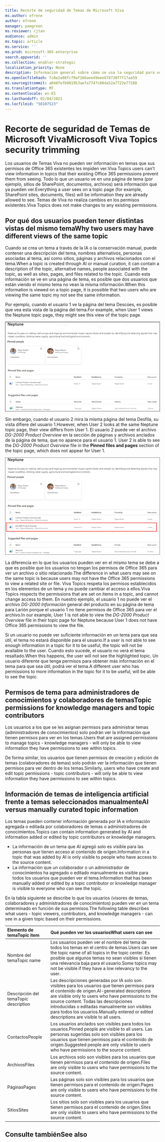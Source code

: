 ```yaml
---
title: Recorte de seguridad de Temas de Microsoft Viva
ms.author: efrene
author: efrene
manager: pamgreen
ms.reviewer: cjtan
audience: admin
ms.topic: article
ms.service: ''
ms.prod: microsoft-365-enterprise
search.appverid: ''
ms.collection: enabler-strategic
localization_priority: None
description: Información general sobre cómo se usa la seguridad para ver temas.
ms.openlocfilehash: fc8e2a08fcf9af266aee49eee878738f7f17aa59
ms.sourcegitcommit: a048fefb081953aefa7747c08da52a7722e77288
ms.translationtype: MT
ms.contentlocale: es-ES
ms.lasthandoff: 02/04/2021
ms.locfileid: "50107523"
---
```

# <a name="microsoft-viva-topics-security-trimming"></a><span data-ttu-id="cad2a-103">Recorte de seguridad de Temas de Microsoft Viva</span><span class="sxs-lookup"><span data-stu-id="cad2a-103">Microsoft Viva Topics security trimming</span></span> 

<span data-ttu-id="cad2a-104">Los usuarios de Temas Viva no pueden ver información en temas que sus permisos de Office 365 existentes les impiden ver.</span><span class="sxs-lookup"><span data-stu-id="cad2a-104">Viva Topics users can't view information in topics that their existing Office 365 permissions prevent them from seeing.</span></span> <span data-ttu-id="cad2a-105">Todo lo que un usuario ve en una página de tema (por ejemplo, sitios de SharePoint, documentos, archivos) será información que ya pueden ver.</span><span class="sxs-lookup"><span data-stu-id="cad2a-105">Everything a user sees on a topic page (for example, SharePoint sites, documents, files) will be information they are already allowed to see.</span></span> <span data-ttu-id="cad2a-106">Temas de Viva no realiza cambios en los permisos existentes.</span><span class="sxs-lookup"><span data-stu-id="cad2a-106">Viva Topics does not make changes to any existing permissions.</span></span>

## <a name="why-two-users-may-have-different-views-of-the-same-topic"></a><span data-ttu-id="cad2a-107">Por qué dos usuarios pueden tener distintas vistas del mismo tema</span><span class="sxs-lookup"><span data-stu-id="cad2a-107">Why two users may have different views of the same topic</span></span>

<span data-ttu-id="cad2a-108">Cuando se crea un tema a través de la IA o la conservación manual, puede contener una descripción del tema, nombres alternativos, personas asociadas al tema, así como sitios, páginas y archivos relacionados con el tema.</span><span class="sxs-lookup"><span data-stu-id="cad2a-108">When a topic is created through AI or manual curation, it can contain a description of the topic, alternative names, people associated with the topic, as well as sites, pages, and files related to the topic.</span></span> <span data-ttu-id="cad2a-109">Cuando esta información se ve en una página de tema, es posible que dos usuarios que están viendo el mismo tema no vean la misma información.</span><span class="sxs-lookup"><span data-stu-id="cad2a-109">When this information is viewed on a topic page, it is possible that two users who are viewing the same topic my not see the same information.</span></span>
  
<span data-ttu-id="cad2a-110">Por ejemplo, cuando el usuario 1 ve la página del tema Descúes, es posible que vea esta vista de la página del tema.</span><span class="sxs-lookup"><span data-stu-id="cad2a-110">For example, when User 1 views the Neptune topic page, they might see this view of the topic page.</span></span>

![Tema sobre el tema Desc( para el usuario 1)](../media/knowledge-management/user2-topic-view.png) </br> 

<span data-ttu-id="cad2a-112">Sin embargo, cuando el usuario 2 mira la misma página del tema Desfila, su vista difiere del usuario 1.</span><span class="sxs-lookup"><span data-stu-id="cad2a-112">However, when User 2 looks at the same Neptune topic page, their view differs from User 1.</span></span>  <span data-ttu-id="cad2a-113">El usuario 2 puede ver el archivo *DG-2000 Product Overview* en la sección de páginas y archivos anclados de la página de tema, que no aparece para el usuario 1. </span><span class="sxs-lookup"><span data-stu-id="cad2a-113">User 2 is able to see the *DG-2000 Product Overview* file in the **Pinned files and pages** section of the topic page, which does not appear for User 1.</span></span> 

![Tema sobre el tema Desc( para el usuario 2)](../media/knowledge-management/user1-topic-view.png) </br> 

<span data-ttu-id="cad2a-115">La diferencia en lo que los usuarios pueden ver en el mismo tema se debe a que es posible que los usuarios no tengan los permisos de Office 365 para ver un archivo o sitio relacionado.</span><span class="sxs-lookup"><span data-stu-id="cad2a-115">The difference in what users may see on the same topic is because users may not have the Office 365 permissions to view a related site or file.</span></span>  <span data-ttu-id="cad2a-116">Viva Topics respeta los permisos establecidos en los elementos de un tema y no puede cambiar el acceso a ellos.</span><span class="sxs-lookup"><span data-stu-id="cad2a-116">Viva Topics respects the permissions that are set on items in a topic, and cannot change access to them.</span></span> <span data-ttu-id="cad2a-117">En nuestro ejemplo, el usuario 1 no puede ver el archivo *DG-2000 Información* general del producto en su página de tema para Larión porque el usuario 1 no tiene permisos de Office 365 para ver el archivo.</span><span class="sxs-lookup"><span data-stu-id="cad2a-117">In our example, User 1 is not able to view the *DG-2000 Product Overview* file in their topic page for Neptune because User 1 does not have Office 365 permissions to view the file.</span></span>

<span data-ttu-id="cad2a-118">Si un usuario no puede ver suficiente información en un tema para que sea útil, el tema no estará disponible para el usuario.</span><span class="sxs-lookup"><span data-stu-id="cad2a-118">If a user is not able to see enough information in a topic for it to be useful, the topic will not be available to the user.</span></span> <span data-ttu-id="cad2a-119">Cuando esto sucede, el usuario no verá el tema resaltado.</span><span class="sxs-lookup"><span data-stu-id="cad2a-119">When this happens, the user will not see the highlighted topic.</span></span> <span data-ttu-id="cad2a-120">Un usuario diferente que tenga permisos para obtener más información en el tema para que sea útil, podrá ver el tema.</span><span class="sxs-lookup"><span data-stu-id="cad2a-120">A different user who has permissions to more information in the topic for it to be useful, will be able to see the topic.</span></span>


## <a name="topic-permissions-for-knowledge-managers-and-topic-contributors"></a><span data-ttu-id="cad2a-121">Permisos de tema para administradores de conocimientos y colaboradores de temas</span><span class="sxs-lookup"><span data-stu-id="cad2a-121">Topic permissions for knowledge managers and topic contributors</span></span>

<span data-ttu-id="cad2a-122">Los usuarios a los que se les asignan permisos para administrar temas (administradores de conocimientos) solo podrán ver la información que tienen permisos para ver en los temas.</span><span class="sxs-lookup"><span data-stu-id="cad2a-122">Users that are assigned permissions to manage topics - knowledge managers - will only be able to view information they have permissions to see within topics.</span></span>

<span data-ttu-id="cad2a-123">De forma similar, los usuarios que tienen permisos de creación y edición de temas (colaboradores de temas) solo podrán ver la información que tienen permisos para ver dentro de los temas.</span><span class="sxs-lookup"><span data-stu-id="cad2a-123">Similarly, users who have create and edit topic permissions - topic contributors - will only be able to view information they have permissions to see within topics.</span></span> 


## <a name="ai-versus-manually-curated-topic-information"></a><span data-ttu-id="cad2a-124">Información de temas de inteligencia artificial frente a temas seleccionados manualmente</span><span class="sxs-lookup"><span data-stu-id="cad2a-124">AI versus manually curated topic information</span></span>

<span data-ttu-id="cad2a-125">Los temas pueden contener información generada por IA e información agregada o editada por colaboradores de temas o administradores de conocimientos.</span><span class="sxs-lookup"><span data-stu-id="cad2a-125">Topics can contain information generated by AI and information added or edited by topic contributors or knowledge managers.</span></span>

 - <span data-ttu-id="cad2a-126">La información de un tema que AI agregó solo es visible para las personas que tienen acceso al contenido de origen.</span><span class="sxs-lookup"><span data-stu-id="cad2a-126">Information in a topic that was added by AI is only visible to people who have access to the source content.</span></span>
 - <span data-ttu-id="cad2a-127">La información que un colaborador o un administrador de conocimientos ha agregado o editado manualmente es visible para todos los usuarios que pueden ver el tema.</span><span class="sxs-lookup"><span data-stu-id="cad2a-127">Information that has been manually added or edited by a topic contributor or knowledge manager is visible to everyone who can see the topic.</span></span>

<span data-ttu-id="cad2a-128">En la tabla siguiente se describe lo que los usuarios (visores de temas, colaboradores y administradores de conocimientos) pueden ver en un tema determinado en función de sus permisos.</span><span class="sxs-lookup"><span data-stu-id="cad2a-128">The following table describes what users - topic viewers, contributors, and knowledge managers - can see in a given topic based on their permissions.</span></span>

|<span data-ttu-id="cad2a-129">Elemento de tema</span><span class="sxs-lookup"><span data-stu-id="cad2a-129">Topic item</span></span>|<span data-ttu-id="cad2a-130">Qué pueden ver los usuarios</span><span class="sxs-lookup"><span data-stu-id="cad2a-130">What users can see</span></span>|
|:---------|:------------------|
|<span data-ttu-id="cad2a-131">Nombre del tema</span><span class="sxs-lookup"><span data-stu-id="cad2a-131">Topic name</span></span>|<span data-ttu-id="cad2a-132">Los usuarios pueden ver el nombre del tema de todos los temas en el centro de temas.</span><span class="sxs-lookup"><span data-stu-id="cad2a-132">Users can see the topic name of all topics in the topic center.</span></span> <span data-ttu-id="cad2a-133">Es posible que algunos temas no sean visibles si tienen una relevancia baja para el usuario.</span><span class="sxs-lookup"><span data-stu-id="cad2a-133">Some topics may not be visible if they have a low relevancy to the user.</span></span>|
|<span data-ttu-id="cad2a-134">Descripción del tema</span><span class="sxs-lookup"><span data-stu-id="cad2a-134">Topic description</span></span>|<span data-ttu-id="cad2a-135">Las descripciones generadas por IA solo son visibles para los usuarios que tienen permisos para el contenido de origen.</span><span class="sxs-lookup"><span data-stu-id="cad2a-135">AI-generated descriptions are visible only to users who have permissions to the source content.</span></span> <span data-ttu-id="cad2a-136">Todas las descripciones introducidas o editadas manualmente son visibles para todos los usuarios.</span><span class="sxs-lookup"><span data-stu-id="cad2a-136">Manually entered or edited descriptions are visible to all users.</span></span>|
|<span data-ttu-id="cad2a-137">Contactos</span><span class="sxs-lookup"><span data-stu-id="cad2a-137">People</span></span>|<span data-ttu-id="cad2a-138">Los usuarios anclados son visibles para todos los usuarios.</span><span class="sxs-lookup"><span data-stu-id="cad2a-138">Pinned people are visible to all users.</span></span> <span data-ttu-id="cad2a-139">Las personas sugeridas solo son visibles para los usuarios que tienen permisos para el contenido de origen.</span><span class="sxs-lookup"><span data-stu-id="cad2a-139">Suggested people are only visible to users who have permissions to the source content.</span></span>|
|<span data-ttu-id="cad2a-140">Archivos</span><span class="sxs-lookup"><span data-stu-id="cad2a-140">Files</span></span>|<span data-ttu-id="cad2a-141">Los archivos solo son visibles para los usuarios que tienen permisos para el contenido de origen.</span><span class="sxs-lookup"><span data-stu-id="cad2a-141">Files are only visible to users who have permissions to the source content.</span></span>|
|<span data-ttu-id="cad2a-142">Páginas</span><span class="sxs-lookup"><span data-stu-id="cad2a-142">Pages</span></span>|<span data-ttu-id="cad2a-143">Las páginas solo son visibles para los usuarios que tienen permisos para el contenido de origen.</span><span class="sxs-lookup"><span data-stu-id="cad2a-143">Pages are only visible to users who have permissions to the source content.</span></span>|
|<span data-ttu-id="cad2a-144">Sitios</span><span class="sxs-lookup"><span data-stu-id="cad2a-144">Sites</span></span>|<span data-ttu-id="cad2a-145">Los sitios solo son visibles para los usuarios que tienen permisos para el contenido de origen.</span><span class="sxs-lookup"><span data-stu-id="cad2a-145">Sites are only visible to users who have permissions to the source content.</span></span>|




## <a name="see-also"></a><span data-ttu-id="cad2a-146">Consulte también</span><span class="sxs-lookup"><span data-stu-id="cad2a-146">See also</span></span>

